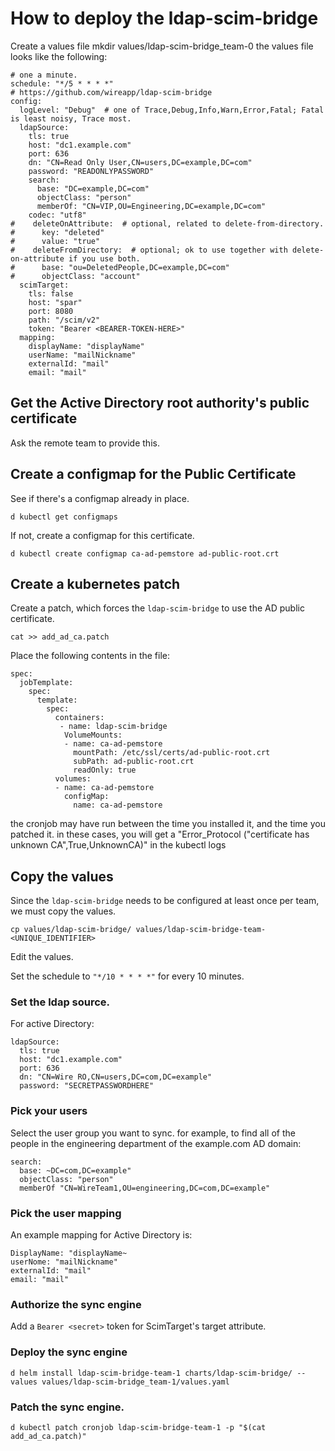# How to deploy the ldap-scim-bridge

Create a values file
mkdir values/ldap-scim-bridge_team-0
the values file looks like the following:
```
# one a minute.
schedule: "*/5 * * * *"
# https://github.com/wireapp/ldap-scim-bridge
config:
  logLevel: "Debug"  # one of Trace,Debug,Info,Warn,Error,Fatal; Fatal is least noisy, Trace most.
  ldapSource:
    tls: true
    host: "dc1.example.com"
    port: 636
    dn: "CN=Read Only User,CN=users,DC=example,DC=com"
    password: "READONLYPASSWORD"
    search:
      base: "DC=example,DC=com"
      objectClass: "person"
      memberOf: "CN=VIP,OU=Engineering,DC=example,DC=com"
    codec: "utf8"
#    deleteOnAttribute:  # optional, related to delete-from-directory.
#      key: "deleted"
#      value: "true"
#    deleteFromDirectory:  # optional; ok to use together with delete-on-attribute if you use both.
#      base: "ou=DeletedPeople,DC=example,DC=com"
#      objectClass: "account"
  scimTarget:
    tls: false
    host: "spar"
    port: 8080
    path: "/scim/v2"
    token: "Bearer <BEARER-TOKEN-HERE>"
  mapping:
    displayName: "displayName"
    userName: "mailNickname"
    externalId: "mail"
    email: "mail"
```


## Get the Active Directory root authority's public certificate

Ask the remote team to provide this.

## Create a configmap for the Public Certificate

See if there's a configmap already in place.
```
d kubectl get configmaps
```

If not, create a configmap for this certificate.
```
d kubectl create configmap ca-ad-pemstore ad-public-root.crt
```

## Create a kubernetes patch

Create a patch, which forces the `ldap-scim-bridge` to use the AD public certificate.

```
cat >> add_ad_ca.patch
```

Place the following contents in the file:

```
spec:
  jobTemplate:
    spec:
      template:
        spec:
          containers:
           - name: ldap-scim-bridge
            VolumeMounts:
            - name: ca-ad-pemstore
              mountPath: /etc/ssl/certs/ad-public-root.crt
              subPath: ad-public-root.crt
              readOnly: true
          volumes:
          - name: ca-ad-pemstore
            configMap:
   	          name: ca-ad-pemstore
```

the cronjob may have run between the time you installed it, and the time you patched it.
in these cases, you will get a "Error_Protocol (\"certificate has unknown CA\",True,UnknownCA)" in the kubectl logs

## Copy the values

Since the `ldap-scim-bridge` needs to be configured at least once per team, we must copy the values.
```
cp values/ldap-scim-bridge/ values/ldap-scim-bridge-team-<UNIQUE_IDENTIFIER>
```
Edit the values. 

Set the schedule to `"*/10 * * * *"` for every 10 minutes.

### Set the ldap source.

For active Directory:

```
ldapSource:
  tls: true
  host: "dc1.example.com"
  port: 636
  dn: "CN=Wire RO,CN=users,DC=com,DC=example"
  password: "SECRETPASSWORDHERE"
```

### Pick your users

Select the user group you want to sync. for example, to find all of the people in the engineering department of the example.com AD domain:

```
search:
  base: ~DC=com,DC=example"
  objectClass: "person"
  memberOf "CN=WireTeam1,OU=engineering,DC=com,DC=example"
```

### Pick the user mapping

An example mapping for Active Directory is:
```
DisplayName: "displayName~
userNome: "mailNickname"
externalId: "mail"
email: "mail"
```

### Authorize the sync engine

Add a `Bearer <secret>` token for ScimTarget's target attribute.


### Deploy the sync engine
```
d helm install ldap-scim-bridge-team-1 charts/ldap-scim-bridge/ --values values/ldap-scim-bridge_team-1/values.yaml
```

### Patch the sync engine.
```
d kubectl patch cronjob ldap-scim-bridge-team-1 -p "$(cat add_ad_ca.patch)"
```
